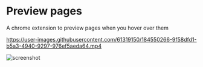 # Preview pages

A chrome extension to preview pages when you hover over them

https://user-images.githubusercontent.com/61319150/184550266-9f58dfd1-b5a3-4940-9297-976ef5aeda64.mp4

![screenshot](https://user-images.githubusercontent.com/61319150/184550275-52fe2a0e-ddcd-4d99-ae15-3b0bba024340.png)
